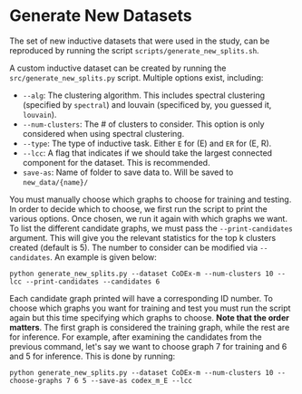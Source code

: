 # Generate New Datasets

The set of new inductive datasets that were used in the study, can be reproduced by running the script `scripts/generate_new_splits.sh`. 

A custom inductive dataset can be created by running the `src/generate_new_splits.py` script. Multiple options exist, including:
- `--alg`: The clustering algorithm. This includes spectral clustering (specified by `spectral`) and louvain (specificed by, you guessed it, `louvain`).
- ``--num-clusters``: The \# of clusters to consider. This option is only considered when using spectral clustering. 
- `--type`: The type of inductive task. Either `E` for (E) and `ER` for (E, R).
- `--lcc`: A flag that indicates if we should take the largest connected component for the dataset. This is recommended. 
- `save-as`: Name of folder to save data to. Will be saved to `new_data/{name}/`

You must manually choose which graphs to choose for training and testing. In order to decide which to choose, we first run the script to print the various options. Once chosen, we run it again with which graphs we want. To list the different candidate graphs, we must pass the `--print-candidates` argument. This will give you the relevant statistics for the top k clusters created (default is 5). The number to consider can be modified via `--candidates`. An example is given below:
```
python generate_new_splits.py --dataset CoDEx-m --num-clusters 10 --lcc --print-candidates --candidates 6
```
Each candidate graph printed will have a corresponding ID number. To choose which graphs you want for training and test you must run the script again but this time specifying which graphs to choose. **Note that the order matters**. The first graph is considered the training graph, while the rest are for inference. For example, after examining the candidates from the previous command, let's say we want to choose graph 7 for training and 6 and 5 for inference. This is done by running:
```
python generate_new_splits.py --dataset CoDEx-m --num-clusters 10 --choose-graphs 7 6 5 --save-as codex_m_E --lcc
```

